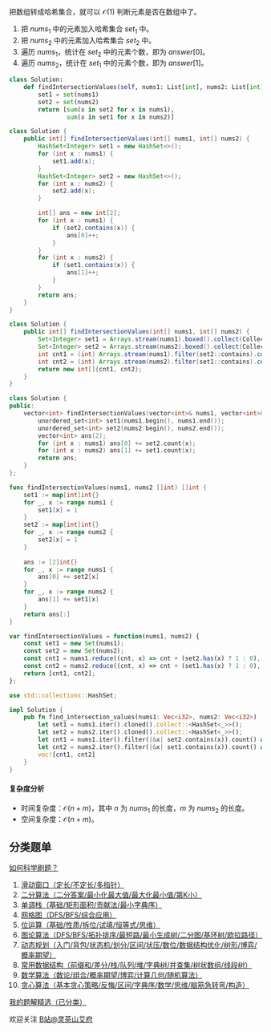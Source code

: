 把数组转成哈希集合，就可以 $\mathcal{O}(1)$ 判断元素是否在数组中了。

1. 把 $\textit{nums}_1$ 中的元素加入哈希集合 $\textit{set}_1$ 中。
2. 把 $\textit{nums}_2$ 中的元素加入哈希集合 $\textit{set}_2$ 中。
3. 遍历 $\textit{nums}_1$，统计在 $\textit{set}_2$ 中的元素个数，即为 $\textit{answer}[0]$。
4. 遍历 $\textit{nums}_2$，统计在 $\textit{set}_1$ 中的元素个数，即为 $\textit{answer}[1]$。

```py [sol-Python3]
class Solution:
    def findIntersectionValues(self, nums1: List[int], nums2: List[int]) -> List[int]:
        set1 = set(nums1)
        set2 = set(nums2)
        return [sum(x in set2 for x in nums1),
                sum(x in set1 for x in nums2)]
```

```java [sol-Java]
class Solution {
    public int[] findIntersectionValues(int[] nums1, int[] nums2) {
        HashSet<Integer> set1 = new HashSet<>();
        for (int x : nums1) {
            set1.add(x);
        }
        HashSet<Integer> set2 = new HashSet<>();
        for (int x : nums2) {
            set2.add(x);
        }

        int[] ans = new int[2];
        for (int x : nums1) {
            if (set2.contains(x)) {
                ans[0]++;
            }
        }
        for (int x : nums2) {
            if (set1.contains(x)) {
                ans[1]++;
            }
        }
        return ans;
    }
}
```

```java [sol-Java Stream]
class Solution {
    public int[] findIntersectionValues(int[] nums1, int[] nums2) {
        Set<Integer> set1 = Arrays.stream(nums1).boxed().collect(Collectors.toSet());
        Set<Integer> set2 = Arrays.stream(nums2).boxed().collect(Collectors.toSet());
        int cnt1 = (int) Arrays.stream(nums1).filter(set2::contains).count();
        int cnt2 = (int) Arrays.stream(nums2).filter(set1::contains).count();
        return new int[]{cnt1, cnt2};
    }
}
```

```cpp [sol-C++]
class Solution {
public:
    vector<int> findIntersectionValues(vector<int>& nums1, vector<int>& nums2) {
        unordered_set<int> set1(nums1.begin(), nums1.end());
        unordered_set<int> set2(nums2.begin(), nums2.end());
        vector<int> ans(2);
        for (int x : nums1) ans[0] += set2.count(x);
        for (int x : nums2) ans[1] += set1.count(x);
        return ans;
    }
};
```

```go [sol-Go]
func findIntersectionValues(nums1, nums2 []int) []int {
	set1 := map[int]int{}
	for _, x := range nums1 {
		set1[x] = 1
	}
	set2 := map[int]int{}
	for _, x := range nums2 {
		set2[x] = 1
	}
	
	ans := [2]int{}
	for _, x := range nums1 {
		ans[0] += set2[x]
	}
	for _, x := range nums2 {
		ans[1] += set1[x]
	}
	return ans[:]
}
```

```js [sol-JS]
var findIntersectionValues = function(nums1, nums2) {
    const set1 = new Set(nums1);
    const set2 = new Set(nums2);
    const cnt1 = nums1.reduce((cnt, x) => cnt + (set2.has(x) ? 1 : 0), 0);
    const cnt2 = nums2.reduce((cnt, x) => cnt + (set1.has(x) ? 1 : 0), 0);
    return [cnt1, cnt2];
};
```

```rust [sol-Rust]
use std::collections::HashSet;

impl Solution {
    pub fn find_intersection_values(nums1: Vec<i32>, nums2: Vec<i32>) -> Vec<i32> {
        let set1 = nums1.iter().cloned().collect::<HashSet<_>>();
        let set2 = nums2.iter().cloned().collect::<HashSet<_>>();
        let cnt1 = nums1.iter().filter(|&x| set2.contains(x)).count() as i32;
        let cnt2 = nums2.iter().filter(|&x| set1.contains(x)).count() as i32;
        vec![cnt1, cnt2]
    }
}
```

#### 复杂度分析

- 时间复杂度：$\mathcal{O}(n+m)$，其中 $n$ 为 $\textit{nums}_1$ 的长度，$m$ 为 $\textit{nums}_2$ 的长度。
- 空间复杂度：$\mathcal{O}(n+m)$。

## 分类题单

[如何科学刷题？](https://leetcode.cn/circle/discuss/RvFUtj/)

1. [滑动窗口（定长/不定长/多指针）](https://leetcode.cn/circle/discuss/0viNMK/)
2. [二分算法（二分答案/最小化最大值/最大化最小值/第K小）](https://leetcode.cn/circle/discuss/SqopEo/)
3. [单调栈（基础/矩形面积/贡献法/最小字典序）](https://leetcode.cn/circle/discuss/9oZFK9/)
4. [网格图（DFS/BFS/综合应用）](https://leetcode.cn/circle/discuss/YiXPXW/)
5. [位运算（基础/性质/拆位/试填/恒等式/思维）](https://leetcode.cn/circle/discuss/dHn9Vk/)
6. [图论算法（DFS/BFS/拓扑排序/最短路/最小生成树/二分图/基环树/欧拉路径）](https://leetcode.cn/circle/discuss/01LUak/)
7. [动态规划（入门/背包/状态机/划分/区间/状压/数位/数据结构优化/树形/博弈/概率期望）](https://leetcode.cn/circle/discuss/tXLS3i/)
8. [常用数据结构（前缀和/差分/栈/队列/堆/字典树/并查集/树状数组/线段树）](https://leetcode.cn/circle/discuss/mOr1u6/)
9. [数学算法（数论/组合/概率期望/博弈/计算几何/随机算法）](https://leetcode.cn/circle/discuss/IYT3ss/)
10. [贪心算法（基本贪心策略/反悔/区间/字典序/数学/思维/脑筋急转弯/构造）](https://leetcode.cn/circle/discuss/g6KTKL/)

[我的题解精选（已分类）](https://github.com/EndlessCheng/codeforces-go/blob/master/leetcode/SOLUTIONS.md)

欢迎关注 [B站@灵茶山艾府](https://space.bilibili.com/206214)
